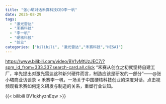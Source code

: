 ```yaml
---
title: "张小珺对话禾赛科技CEO李一帆"
date: 2025-08-29
tags:
  - "激光雷达"
  - "禾赛科技"
  - "李一帆"
  - "硬核科技"
  - "创业"
categories: ["bilibili", "激光雷达","禾赛科技","HESAI"]
---
```


https://www.bilibili.com/video/BV1vMtUzJEC7/?spm_id_from=333.337.search-card.all.click
“禾赛从创立之初就坚持自建工厂，率先提出对激光雷达这种新兴硬件而言，制造应该是研发的一部分”——@张小珺商业访谈录   × 禾赛李一帆，一场关于中国硬核科技创业的深度对话。点击视频观看禾赛如何定义研发与制造的关系，重塑行业认知。

{{< bilibili BV1qkhyznEqw >}}